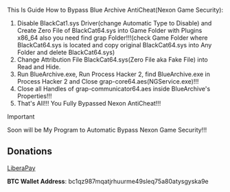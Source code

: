 This Is Guide How to Bypass Blue Archive AntiCheat(Nexon Game Security):

1. Disable BlackCat1.sys Driver(change Automatic Type to Disable) and Create Zero File of BlackCat64.sys into Game Folder with Plugins x86_64 also you need find grap Folder!!!(check Game Folder where BlackCat64.sys is located and copy original BlackCat64.sys into Any Folder and delete BlackCat64.sys)
2. Change Attribution File BlackCat64.sys(Zero File aka Fake File) into Read and Hide.
3. Run BlueArchive.exe, Run Process Hacker 2, find BlueArchive.exe in Process Hacker 2 and Close grap-core64.aes(NGService.exe)!!!
4. Close all Handles of grap-communicator64.aes inside BlueArchive's Properties!!!
5. That's All!!! You Fully Bypassed Nexon AntiCheat!!!

> [!IMPORTANT]
> Soon will be My Program to Automatic Bypass Nexon Game Security!!!

## Donations

[LiberaPay](https://liberapay.com/RikkoMatsumatoOfficial/donate)

**BTC Wallet Address**: bc1qz987mqatjrhuurme49sleq75a80atysgyska9e
